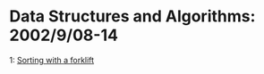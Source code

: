 # Data Structures and Algorithms: 2002/9/08-14  
1: [Sorting with a forklift](https://doi.org/10.48550/arXiv.cs/0209016)  